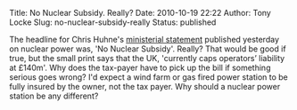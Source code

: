 Title: No Nuclear Subsidy. Really?
Date: 2010-10-19 22:22
Author: Tony Locke
Slug: no-nuclear-subsidy-really
Status: published

The headline for Chris Huhne's [ministerial statement](http://www.decc.gov.uk/en/content/cms/news/en_statement/en_statement.aspx) published yesterday on nuclear power was, 'No Nuclear Subsidy'. Really? That would be good if true, but the small print says that the UK, 'currently caps operators’ liability at £140m'. Why does the tax-payer have to pick up the bill if something serious goes wrong? I'd expect a wind farm or gas fired power station to be fully insured by the owner, not the tax payer. Why should a nuclear power station be any different?
